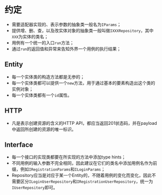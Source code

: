 # 约定

- 需要适配器实现的、表示参数的抽象类一般名为`IParams`；
- 提供增、删、查，以及改实体对象的抽象类一般叫做`IXXXRepository`，其中`XXX`为实体的类名；
- 用例有一个统一的入口`run`方法；
- 通过`run`的返回值和异常来告知外界一个用例的执行结果；

## Entity

- 每一个实体类的构造方法都是无参的；
- 每一个实体类都可以提供一个`new`方法，用于通过基本的要素构造出这个类的实例对象；
- 每一个实体类都有一个`id`属性。

## HTTP

- 凡是表示创建资源的含义的HTTP API，都应当返回201状态码，并在payload中返回所创建的资源的唯一标识。

## Interface

- 每一个接口的实现类都要在所实现的方法中添加type hints；
- 不同用例的输入参数不完全相同，因此建议在它们的类名中添加用例名作为前缀，例如`IRegistrationParams`和`ILoginParams`；
- Repository应当是对应于某一个Entity的，不随着用例的变化而变化，因此不需要区分`ILoginUserRepository`和`IRegistrationUserRepository`，统一为`IUserRepository`即可。